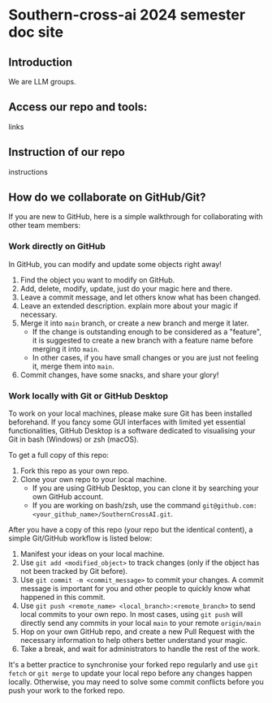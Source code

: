 # Southern-cross-ai 2024 semester doc site

## Introduction
We are LLM groups.

## Access our repo and tools:
links

## Instruction of our repo
instructions

## How do we collaborate on GitHub/Git?

If you are new to GitHub, here is a simple walkthrough for collaborating with other team members:

### Work directly on GitHub
In GitHub, you can modify and update some objects right away!
1. Find the object you want to modify on GitHub.
2. Add, delete, modify, update, just do your magic here and there.
3. Leave a commit message, and let others know what has been changed.
4. Leave an extended description. explain more about your magic if necessary.
5. Merge it into `main` branch, or create a new branch and merge it later.
   - If the change is outstanding enough to be considered as a "feature", it is suggested to create a new branch with a feature name before merging it into `main`.
   - In other cases, if you have small changes or you are just not feeling it, merge them into `main`.
6. Commit changes, have some snacks, and share your glory!


### Work locally with Git or GitHub Desktop

To work on your local machines, please make sure Git has been installed beforehand. If you fancy some GUI interfaces with limited yet essential functionalities, GitHub Desktop is a software dedicated to visualising your Git in bash (Windows) or zsh (macOS).

To get a full copy of this repo:

1. Fork this repo as your own repo.
2. Clone your own repo to your local machine.
   - If you are using GitHub Desktop, you can clone it by searching your own GitHub account.
   - If you are working on bash/zsh, use the command `git@github.com:<your_github_name>/SouthernCrossAI.git`.

After you have a copy of this repo (your repo but the identical content), a simple Git/GitHub workflow is listed below:

1. Manifest your ideas on your local machine.
2. Use `git add <modified_object>` to track changes (only if the object has not been tracked by Git before).
3. Use `git commit -m <commit_message>` to commit your changes. A commit message is important for you and other people to quickly know what happened in this commit.
4. Use `git push <remote_name> <local_branch>:<remote_branch>` to send local commits to your own repo. In most cases, using `git push` will directly send any commits in your local `main` to your remote `origin/main`
5. Hop on your own GitHub repo, and create a new Pull Request with the necessary information to help others better understand your magic.
6. Take a break, and wait for administrators to handle the rest of the work.

It's a better practice to synchronise your forked repo regularly and use `git fetch` or `git merge` to update your local repo before any changes happen locally. Otherwise, you may need to solve some commit conflicts before you push your work to the forked repo.

